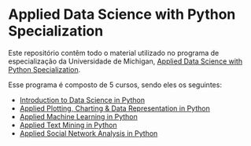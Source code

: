 # Applied Data Science with Python Specialization

Este repositório contêm todo o material utilizado no programa de especialização da Universidade de Michigan, [Applied Data Science with Python Specialization](<https://www.coursera.org/specializations/data-science-python>).

Esse programa é composto de 5 cursos, sendo eles os seguintes:

* [Introduction to Data Science in Python](<https://www.coursera.org/learn/python-data-analysis?specialization=data-science-python>)
* [Applied Plotting, Charting & Data Representation in Python](<https://www.coursera.org/learn/python-plotting?specialization=data-science-python>)
* [Applied Machine Learning in Python](<https://www.coursera.org/learn/python-machine-learning?specialization=data-science-python>)
* [Applied Text Mining in Python](<https://www.coursera.org/learn/python-text-mining?specialization=data-science-python>)
* [Applied Social Network Analysis in Python](<https://www.coursera.org/learn/python-social-network-analysis>)
